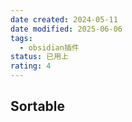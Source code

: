 ```yaml
---
date created: 2024-05-11
date modified: 2025-06-06
tags:
  - obsidian插件
status: 已用上
rating: 4
---
```


## Sortable
